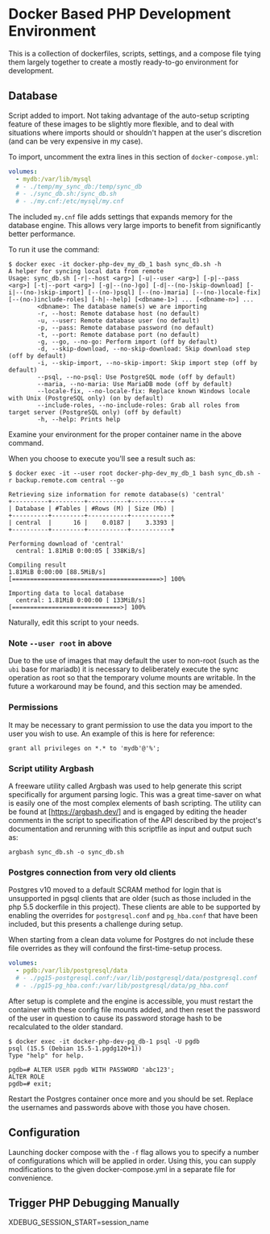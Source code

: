 # Docker Based PHP Development Environment

This is a collection of dockerfiles, scripts, settings, and a compose file tying them largely together to create a mostly ready-to-go environment for development.

## Database

Script added to import. Not taking advantage of the auto-setup scripting feature of these images to be slightly more flexible, and to deal with situations where imports should or shouldn't happen at the user's discretion (and can be very expensive in my case).

To import, uncomment the extra lines in this section of `docker-compose.yml`:

```yaml
volumes:
  - mydb:/var/lib/mysql
  # - ./temp/my_sync_db:/temp/sync_db
  # - ./sync_db.sh:/sync_db.sh
  # - ./my.cnf:/etc/mysql/my.cnf
```

The included `my.cnf` file adds settings that expands memory for the database engine. This allows very large imports to benefit from significantly better performance.

To run it use the command:

```console
$ docker exec -it docker-php-dev_my_db_1 bash sync_db.sh -h
A helper for syncing local data from remote
Usage: sync_db.sh [-r|--host <arg>] [-u|--user <arg>] [-p|--pass <arg>] [-t|--port <arg>] [-g|--(no-)go] [-d|--(no-)skip-download] [-i|--(no-)skip-import] [--(no-)psql] [--(no-)maria] [--(no-)locale-fix] [--(no-)include-roles] [-h|--help] [<dbname-1>] ... [<dbname-n>] ...
        <dbname>: The database name(s) we are importing
        -r, --host: Remote database host (no default)
        -u, --user: Remote database user (no default)
        -p, --pass: Remote database password (no default)
        -t, --port: Remote database port (no default)
        -g, --go, --no-go: Perform import (off by default)
        -d, --skip-download, --no-skip-download: Skip download step (off by default)
        -i, --skip-import, --no-skip-import: Skip import step (off by default)
        --psql, --no-psql: Use PostgreSQL mode (off by default)
        --maria, --no-maria: Use MariaDB mode (off by default)
        --locale-fix, --no-locale-fix: Replace known Windows locale with Unix (PostgreSQL only) (on by default)
        --include-roles, --no-include-roles: Grab all roles from target server (PostgreSQL only) (off by default)
        -h, --help: Prints help
```

Examine your environment for the proper container name in the above command.

When you choose to execute you'll see a result such as:

```console
$ docker exec -it --user root docker-php-dev_my_db_1 bash sync_db.sh -r backup.remote.com central --go

Retrieving size information for remote database(s) 'central'
+----------+---------+-----------+-----------+
| Database | #Tables | #Rows (M) | Size (Mb) |
+----------+---------+-----------+-----------+
| central  |      16 |    0.0187 |    3.3393 |
+----------+---------+-----------+-----------+

Performing download of 'central'
  central: 1.81MiB 0:00:05 [ 338KiB/s]

Compiling result
1.81MiB 0:00:00 [88.5MiB/s] [=========================================>] 100%

Importing data to local database
  central: 1.81MiB 0:00:00 [ 133MiB/s] [==============================>] 100%
```

Naturally, edit this script to your needs.

### Note `--user root` in above

Due to the use of images that may default the user to non-root
(such as the `ubi` base for mariadb) it is necessary to deliberately
execute the sync operation as root so that the temporary volume mounts
are writable. In the future a workaround may be found, and this section
may be amended.

### Permissions

It may be necessary to grant permission to use the data you import to the user you wish to use. An example of this is here for reference:

```mysql
grant all privileges on *.* to 'mydb'@'%';
```

### Script utility Argbash

A freeware utility called Argbash was used to help generate this script specifically for argument parsing logic. This was a great time-saver on what is easily one of the most complex elements of bash scripting. The utility can be found at [https://argbash.dev/] and is engaged by editing the header comments in the script to specification of the API described by the project's documentation and rerunning with this scriptfile as input and output such as:

```console
argbash sync_db.sh -o sync_db.sh
```

### Postgres connection from very old clients

Postgres v10 moved to a default SCRAM method for login that is unsupported in pgsql clients that are older (such as those included in the php 5.5 dockerfile in this project). These clients are able to be supported by enabling the overrides for `postgresql.conf` and `pg_hba.conf` that have been included, but this presents a challenge during setup.

When starting from a clean data volume for Postgres do not include these file overrides as they will confound the first-time-setup process.

```yaml
volumes:
  - pgdb:/var/lib/postgresql/data
  # - ./pg15-postgresql.conf:/var/lib/postgresql/data/postgresql.conf
  # - ./pg15-pg_hba.conf:/var/lib/postgresql/data/pg_hba.conf
```

After setup is complete and the engine is accessible, you must restart the container with these config file mounts added, and then reset the password of the user in question to cause its password storage hash to be recalculated to the older standard.

```console
$ docker exec -it docker-php-dev-pg_db-1 psql -U pgdb
psql (15.5 (Debian 15.5-1.pgdg120+1))
Type "help" for help.

pgdb=# ALTER USER pgdb WITH PASSWORD 'abc123';
ALTER ROLE
pgdb=# exit;
```

Restart the Postgres container once more and you should be set. Replace the usernames and passwords above with those you have chosen.

## Configuration

Launching docker compose with the `-f` flag allows you to specify a number of configurations which will be applied in order. Using this, you can supply modifications to the given docker-compose.yml in a separate file for convenience.

## Trigger PHP Debugging Manually

XDEBUG_SESSION_START=session_name
